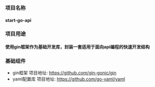 ### 项目名称 
#### start-go-api
### 项目用途
#### 使用gin框架作为基础开发库，封装一套适用于面向api编程的快速开发结构
### 基础组件

- gin框架     项目地址: https://github.com/gin-gonic/gin
- yaml配置库 项目地址: https://github.com/go-yaml/yaml